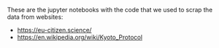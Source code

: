 These are the jupyter notebooks with the code that we used to scrap the data from websites:

- https://eu-citizen.science/
- https://en.wikipedia.org/wiki/Kyoto_Protocol
